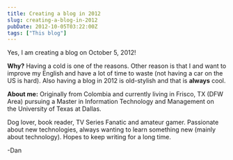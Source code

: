 ```yaml
---
title: Creating a blog in 2012
slug: creating-a-blog-in-2012
pubDate: 2012-10-05T03:22:00Z
tags: ["This blog"]
---
```


Yes, I am creating a blog on October 5, 2012!

**Why?** Having a cold is one of the reasons. Other reason is that I and
want to improve my English and have a lot of time to waste (not having a
car on the US is hard). Also having a blog in 2012 is old-stylish
and that is **always** cool.

**About me:** Originally from Colombia and currently living in Frisco,
TX (DFW Area) pursuing a Master in Information Technology and Management
on the University of Texas at Dallas.

Dog lover, book reader, TV Series Fanatic and amateur gamer. Passionate
about new technologies, always wanting to learn something new (mainly
about technology). Hopes to keep writing for a long time.

-Dan
